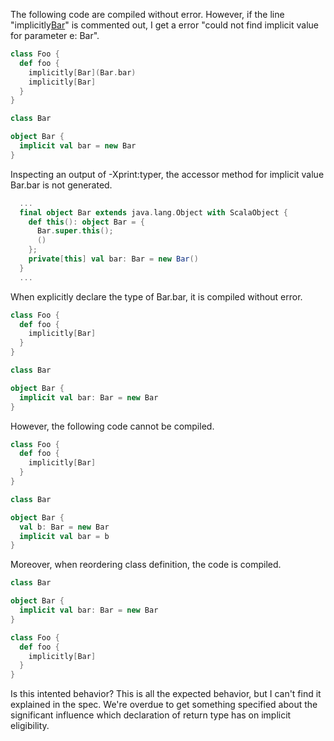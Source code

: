 The following code are compiled without error.
However, if the line "implicitly[Bar](Bar.bar)" is commented out, I get a error "could not find implicit value for parameter e: Bar".

```scala
class Foo {
  def foo {
    implicitly[Bar](Bar.bar)
    implicitly[Bar]
  }
}

class Bar

object Bar {
  implicit val bar = new Bar
}
```

Inspecting an output of -Xprint:typer, the accessor method for implicit value Bar.bar is not generated.

```scala
  ...
  final object Bar extends java.lang.Object with ScalaObject {
    def this(): object Bar = {
      Bar.super.this();
      ()
    };
    private[this] val bar: Bar = new Bar()
  }
  ...
```

When explicitly declare the type of Bar.bar, it is compiled without error.

```scala
class Foo {
  def foo {
    implicitly[Bar]
  }
}

class Bar

object Bar {
  implicit val bar: Bar = new Bar
}
```

However, the following code cannot be compiled.

```scala
class Foo {
  def foo {
    implicitly[Bar]
  }
}

class Bar

object Bar {
  val b: Bar = new Bar
  implicit val bar = b
}
```

Moreover, when reordering class definition, the code is compiled.

```scala
class Bar

object Bar {
  implicit val bar: Bar = new Bar
}

class Foo {
  def foo {
    implicitly[Bar]
  }
}
```

Is this intented behavior?
This is all the expected behavior, but I can't find it explained in the spec.  We're overdue to get something specified about the significant influence which declaration of return type has on implicit eligibility.
